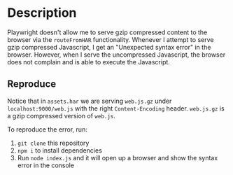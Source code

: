 # Description

Playwright doesn't allow me to serve gzip compressed content to the browser via the `routeFromHAR` functionality. Whenever I attempt to serve gzip compressed Javascript, I get an "Unexpected syntax error" in the browser. However, when I serve the uncompressed Javascript, the browser does not complain and is able to execute the Javascript.

## Reproduce

Notice that in `assets.har` we are serving `web.js.gz` under `localhost:9000/web.js` with the right `Content-Encoding` header. `web.js.gz` is a gzip compressed version of `web.js`. 

To reproduce the error, run:
1. `git clone` this repository 
2. `npm i` to install dependencies
3. Run `node index.js` and it will open up a browser and show the syntax error in the console
